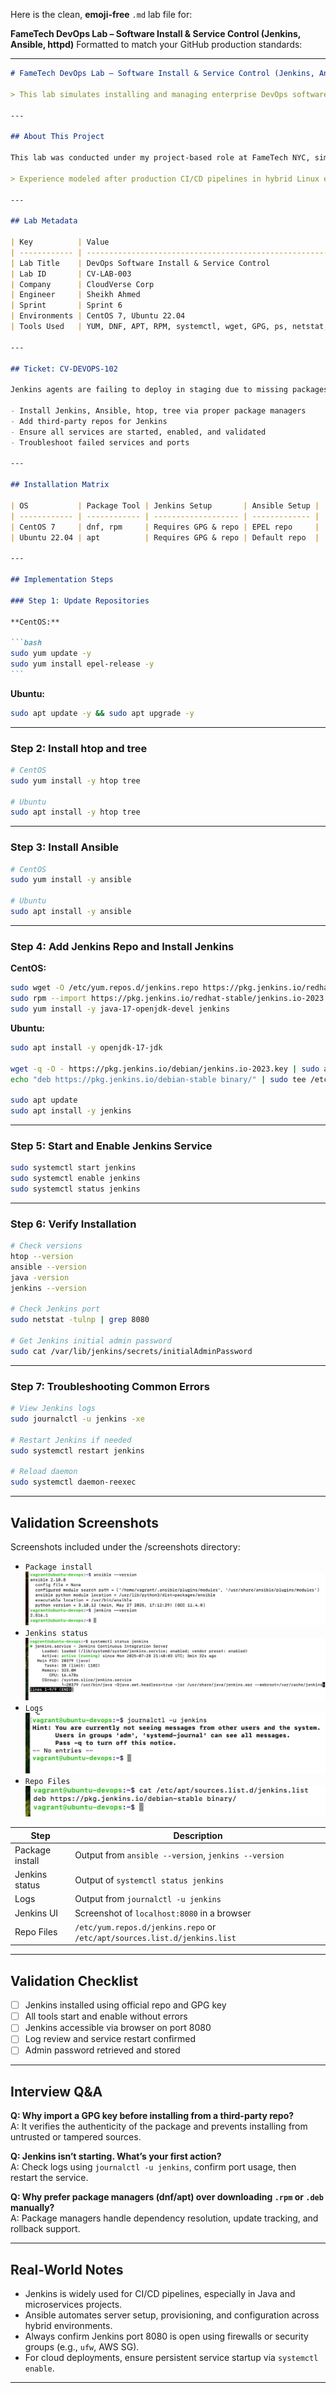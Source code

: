 Here is the clean, **emoji-free** `.md` lab file for:

**FameTech DevOps Lab – Software Install & Service Control (Jenkins, Ansible, httpd)**
Formatted to match your GitHub production standards:

---

````markdown
# FameTech DevOps Lab – Software Install & Service Control (Jenkins, Ansible, httpd)

> This lab simulates installing and managing enterprise DevOps software (Jenkins, Ansible, Apache) across CentOS and Ubuntu, with a focus on service lifecycle, package troubleshooting, and post-install validation — core skills for any production-ready DevOps engineer.

---

## About This Project

This lab was conducted under my project-based role at FameTech NYC, simulating CI/CD platform setup at CloudVerse Corp. I was responsible for installing critical tools via package managers, handling GPG keys, resolving dependencies, and ensuring services were boot-enabled and monitored.

> Experience modeled after production CI/CD pipelines in hybrid Linux environments.

---

## Lab Metadata

| Key          | Value                                                             |
| ------------ | ----------------------------------------------------------------- |
| Lab Title    | DevOps Software Install & Service Control                         |
| Lab ID       | CV-LAB-003                                                        |
| Company      | CloudVerse Corp                                                   |
| Engineer     | Sheikh Ahmed                                                      |
| Sprint       | Sprint 6                                                          |
| Environments | CentOS 7, Ubuntu 22.04                                            |
| Tools Used   | YUM, DNF, APT, RPM, systemctl, wget, GPG, ps, netstat, journalctl |

---

## Ticket: CV-DEVOPS-102

Jenkins agents are failing to deploy in staging due to missing packages and service misconfigurations. You’re tasked to:

- Install Jenkins, Ansible, htop, tree via proper package managers
- Add third-party repos for Jenkins
- Ensure all services are started, enabled, and validated
- Troubleshoot failed services and ports

---

## Installation Matrix

| OS           | Package Tool | Jenkins Setup       | Ansible Setup |
| ------------ | ------------ | ------------------- | ------------- |
| CentOS 7     | dnf, rpm     | Requires GPG & repo | EPEL repo     |
| Ubuntu 22.04 | apt          | Requires GPG & repo | Default repo  |

---

## Implementation Steps

### Step 1: Update Repositories

**CentOS:**

```bash
sudo yum update -y
sudo yum install epel-release -y
```
````

**Ubuntu:**

```bash
sudo apt update -y && sudo apt upgrade -y
```

---

### Step 2: Install htop and tree

```bash
# CentOS
sudo yum install -y htop tree

# Ubuntu
sudo apt install -y htop tree
```

---

### Step 3: Install Ansible

```bash
# CentOS
sudo yum install -y ansible

# Ubuntu
sudo apt install -y ansible
```

---

### Step 4: Add Jenkins Repo and Install Jenkins

**CentOS:**

```bash
sudo wget -O /etc/yum.repos.d/jenkins.repo https://pkg.jenkins.io/redhat-stable/jenkins.repo
sudo rpm --import https://pkg.jenkins.io/redhat-stable/jenkins.io-2023.key
sudo yum install -y java-17-openjdk-devel jenkins
```

**Ubuntu:**

```bash
sudo apt install -y openjdk-17-jdk

wget -q -O - https://pkg.jenkins.io/debian/jenkins.io-2023.key | sudo apt-key add -
echo "deb https://pkg.jenkins.io/debian-stable binary/" | sudo tee /etc/apt/sources.list.d/jenkins.list

sudo apt update
sudo apt install -y jenkins
```

---

### Step 5: Start and Enable Jenkins Service

```bash
sudo systemctl start jenkins
sudo systemctl enable jenkins
sudo systemctl status jenkins
```

---

### Step 6: Verify Installation

```bash
# Check versions
htop --version
ansible --version
java -version
jenkins --version

# Check Jenkins port
sudo netstat -tulnp | grep 8080

# Get Jenkins initial admin password
sudo cat /var/lib/jenkins/secrets/initialAdminPassword
```

---

### Step 7: Troubleshooting Common Errors

```bash
# View Jenkins logs
sudo journalctl -u jenkins -xe

# Restart Jenkins if needed
sudo systemctl restart jenkins

# Reload daemon
sudo systemctl daemon-reexec
```

---

## Validation Screenshots

Screenshots included under the /screenshots directory:

- `Package install`
  ![Package install](screenshots/package-install.png)
- `Jenkins status`
  ![Jenkins status](screenshots/jenkins_status.png)
- `Logs`
  ![Logs](screenshots/logs.png)
- `Repo Files`
  ![Repo Files](screenshots/repo_files.png)

| Step            | Description                                                               |
| --------------- | ------------------------------------------------------------------------- |
| Package install | Output from `ansible --version`, `jenkins --version`                      |
| Jenkins status  | Output of `systemctl status jenkins`                                      |
| Logs            | Output from `journalctl -u jenkins`                                       |
| Jenkins UI      | Screenshot of `localhost:8080` in a browser                               |
| Repo Files      | `/etc/yum.repos.d/jenkins.repo` or `/etc/apt/sources.list.d/jenkins.list` |

---

## Validation Checklist

- [ ] Jenkins installed using official repo and GPG key
- [ ] All tools start and enable without errors
- [ ] Jenkins accessible via browser on port 8080
- [ ] Log review and service restart confirmed
- [ ] Admin password retrieved and stored

---

## Interview Q\&A

**Q: Why import a GPG key before installing from a third-party repo?**  
A: It verifies the authenticity of the package and prevents installing from untrusted or tampered sources.

**Q: Jenkins isn’t starting. What’s your first action?**  
A: Check logs using `journalctl -u jenkins`, confirm port usage, then restart the service.

**Q: Why prefer package managers (dnf/apt) over downloading `.rpm` or `.deb` manually?**  
A: Package managers handle dependency resolution, update tracking, and rollback support.

---

## Real-World Notes

- Jenkins is widely used for CI/CD pipelines, especially in Java and microservices projects.
- Ansible automates server setup, provisioning, and configuration across hybrid environments.
- Always confirm Jenkins port 8080 is open using firewalls or security groups (e.g., `ufw`, AWS SG).
- For cloud deployments, ensure persistent service startup via `systemctl enable`.

---
